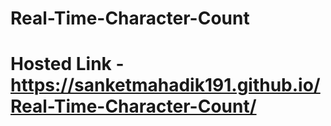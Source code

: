 # Real-Time-Character-Count

# Hosted Link -https://sanketmahadik191.github.io/Real-Time-Character-Count/
